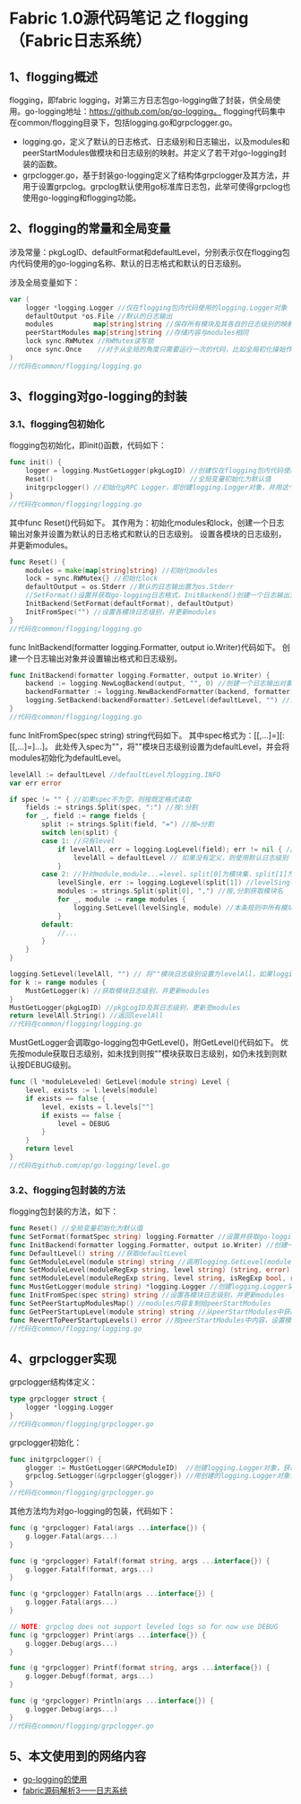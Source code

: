 # Fabric 1.0源代码笔记 之 flogging（Fabric日志系统）

## 1、flogging概述

flogging，即fabric logging，对第三方日志包go-logging做了封装，供全局使用。go-logging地址：https://github.com/op/go-logging。
flogging代码集中在common/flogging目录下，包括logging.go和grpclogger.go。

* logging.go，定义了默认的日志格式、日志级别和日志输出，以及modules和peerStartModules做模块和日志级别的映射。并定义了若干对go-logging封装的函数。
* grpclogger.go，基于封装go-logging定义了结构体grpclogger及其方法，并用于设置grpclog。grpclog默认使用go标准库日志包，此举可使得grpclog也使用go-logging和flogging功能。

## 2、flogging的常量和全局变量

涉及常量：pkgLogID、defaultFormat和defaultLevel，分别表示仅在flogging包内代码使用的go-logging名称、默认的日志格式和默认的日志级别。

涉及全局变量如下：

```go
var (
	logger *logging.Logger //仅在flogging包内代码使用的logging.Logger对象
	defaultOutput *os.File //默认的日志输出
	modules          map[string]string //保存所有模块及其各自的日志级别的映射
	peerStartModules map[string]string //存储内容与modules相同
	lock sync.RWMutex //RWMutex读写锁
	once sync.Once    //对于从全局的角度只需要运行一次的代码，比如全局初化操始作，go语言提供了一个Once类型来保证全局的唯一性操作
)
//代码在common/flogging/logging.go
```

## 3、flogging对go-logging的封装

### 3.1、flogging包初始化

flogging包初始化，即init()函数，代码如下：

```go
func init() {
	logger = logging.MustGetLogger(pkgLogID) //创建仅在flogging包内代码使用的logging.Logger对象
	Reset()                                  //全局变量初始化为默认值
	initgrpclogger() //初始化gRPC Logger，即创建logging.Logger对象，并用这个对象设置grpclog
}
//代码在common/flogging/logging.go
```

其中func Reset()代码如下。
其作用为：初始化modules和lock，创建一个日志输出对象并设置为默认的日志格式和默认的日志级别。
设置各模块的日志级别，并更新modules。

```go
func Reset() {
	modules = make(map[string]string) //初始化modules
	lock = sync.RWMutex{} //初始化lock
	defaultOutput = os.Stderr //默认的日志输出置为os.Stderr
	//SetFormat()设置并获取go-logging日志格式，InitBackend()创建一个日志输出对象并设置输出格式和日志级别
	InitBackend(SetFormat(defaultFormat), defaultOutput) 
	InitFromSpec("") //设置各模块日志级别，并更新modules
}
//代码在common/flogging/logging.go
```

func InitBackend(formatter logging.Formatter, output io.Writer)代码如下。
创建一个日志输出对象并设置输出格式和日志级别。

```go
func InitBackend(formatter logging.Formatter, output io.Writer) {
	backend := logging.NewLogBackend(output, "", 0) //创建一个日志输出对象
	backendFormatter := logging.NewBackendFormatter(backend, formatter) //设置日志输出对象的输出格式
	logging.SetBackend(backendFormatter).SetLevel(defaultLevel, "") //设置日志输出对象的日志级别
}
//代码在common/flogging/logging.go
```

func InitFromSpec(spec string) string代码如下。
其中spec格式为：[<module>[,<module>...]=]<level>[:[<module>[,<module>...]=]<level>...]。
此处传入spec为""，将""模块日志级别设置为defaultLevel，并会将modules初始化为defaultLevel。

```go
levelAll := defaultLevel //defaultLevel为logging.INFO
var err error

if spec != "" { //如果spec不为空，则按既定格式读取
	fields := strings.Split(spec, ":") //按:分割
	for _, field := range fields {
		split := strings.Split(field, "=") //按=分割
		switch len(split) {
		case 1: //只有level
			if levelAll, err = logging.LogLevel(field); err != nil { //levelAll赋值为logging.LogLevel枚举中定义的Level级别
				levelAll = defaultLevel // 如果没有定义，则使用默认日志级别
			}
		case 2: //针对module,module...=level，split[0]为模块集，split[1]为要设置的日志级别
			levelSingle, err := logging.LogLevel(split[1]) //levelSingle赋值为logging.LogLevel枚举中定义的Level级别
			modules := strings.Split(split[0], ",") //按,分割获取模块名
			for _, module := range modules {
				logging.SetLevel(levelSingle, module) //本条规则中所有模块日志级别均设置为levelSingle
			}
		default:
			//...
		}
	}
}

logging.SetLevel(levelAll, "") // 将""模块日志级别设置为levelAll，如果logging.GetLevel(module)没找到时将使用""模块日志级别
for k := range modules {
	MustGetLogger(k) //获取模块日志级别，并更新modules
}
MustGetLogger(pkgLogID) //pkgLogID及其日志级别，更新至modules
return levelAll.String() //返回levelAll
//代码在common/flogging/logging.go
```

MustGetLogger会调取go-logging包中GetLevel()，附GetLevel()代码如下。
优先按module获取日志级别，如未找到则按""模块获取日志级别，如仍未找到则默认按DEBUG级别。

```go
func (l *moduleLeveled) GetLevel(module string) Level {
	level, exists := l.levels[module]
	if exists == false {
		level, exists = l.levels[""]
		if exists == false {
			level = DEBUG
		}
	}
	return level
}
//代码在github.com/op/go-logging/level.go
```

### 3.2、flogging包封装的方法

flogging包封装的方法，如下：

```go
func Reset() //全局变量初始化为默认值
func SetFormat(formatSpec string) logging.Formatter //设置并获取go-logging日志格式
func InitBackend(formatter logging.Formatter, output io.Writer) //创建一个日志输出对象并设置输出格式和日志级别
func DefaultLevel() string //获取defaultLevel
func GetModuleLevel(module string) string //调用logging.GetLevel(module)获取模块日志级别
func SetModuleLevel(moduleRegExp string, level string) (string, error) //包装setModuleLevel
func setModuleLevel(moduleRegExp string, level string, isRegExp bool, revert bool) (string, error) //设置模块日志级别并更新modules
func MustGetLogger(module string) *logging.Logger //创建logging.Logger实例，获取模块日志级别，并更新modules
func InitFromSpec(spec string) string //设置各模块日志级别，并更新modules
func SetPeerStartupModulesMap() //modules内容复制给peerStartModules
func GetPeerStartupLevel(module string) string //从peerStartModules中获取模块日志级别
func RevertToPeerStartupLevels() error //按peerStartModules中内容，设置模块日志级别并更新modules
//代码在common/flogging/logging.go
```

## 4、grpclogger实现

grpclogger结构体定义：

```go
type grpclogger struct {
	logger *logging.Logger
}
//代码在common/flogging/grpclogger.go
```

grpclogger初始化：

```go
func initgrpclogger() {
	glogger := MustGetLogger(GRPCModuleID)  //创建logging.Logger对象，获取模块日志级别，并更新modules
	grpclog.SetLogger(&grpclogger{glogger}) //用创建的logging.Logger对象设置grpclog
}
//代码在common/flogging/grpclogger.go
```

其他方法均为对go-logging的包装，代码如下：

```go
func (g *grpclogger) Fatal(args ...interface{}) {
	g.logger.Fatal(args...)
}

func (g *grpclogger) Fatalf(format string, args ...interface{}) {
	g.logger.Fatalf(format, args...)
}

func (g *grpclogger) Fatalln(args ...interface{}) {
	g.logger.Fatal(args...)
}

// NOTE: grpclog does not support leveled logs so for now use DEBUG
func (g *grpclogger) Print(args ...interface{}) {
	g.logger.Debug(args...)
}

func (g *grpclogger) Printf(format string, args ...interface{}) {
	g.logger.Debugf(format, args...)
}

func (g *grpclogger) Println(args ...interface{}) {
	g.logger.Debug(args...)
}
//代码在common/flogging/grpclogger.go
```

## 5、本文使用到的网络内容

* [go-logging的使用](https://studygolang.com/articles/10845)
* [fabric源码解析3——日志系统](http://blog.csdn.net/idsuf698987/article/details/75223986)

